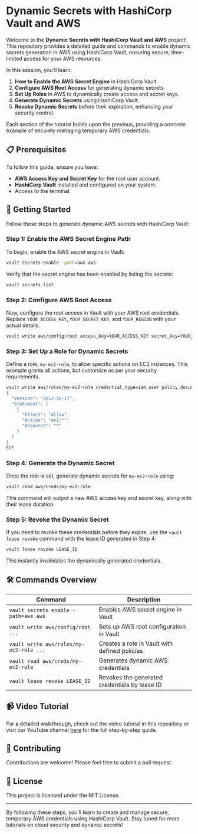 
# Dynamic Secrets with HashiCorp Vault and AWS

Welcome to the **Dynamic Secrets with HashiCorp Vault and AWS** project! This repository provides a detailed guide and commands to enable dynamic secrets generation in AWS using HashiCorp Vault, ensuring secure, time-limited access for your AWS resources.


In this session, you'll learn:

1. **How to Enable the AWS Secret Engine** in HashiCorp Vault.
2. **Configure AWS Root Access** for generating dynamic secrets.
3. **Set Up Roles** in AWS to dynamically create access and secret keys.
4. **Generate Dynamic Secrets** using HashiCorp Vault.
5. **Revoke Dynamic Secrets** before their expiration, enhancing your security control.

Each section of the tutorial builds upon the previous, providing a concrete example of securely managing temporary AWS credentials.

## 📋 Prerequisites

To follow this guide, ensure you have:

- **AWS Access Key and Secret Key** for the root user account.
- **HashiCorp Vault** installed and configured on your system.
- Access to the terminal.

## 🚀 Getting Started

Follow these steps to generate dynamic AWS secrets with HashiCorp Vault:

### Step 1: Enable the AWS Secret Engine Path

To begin, enable the AWS secret engine in Vault:

```bash
vault secrets enable -path=aws aws
```

Verify that the secret engine has been enabled by listing the secrets:

```bash
vault secrets list
```

### Step 2: Configure AWS Root Access

Now, configure the root access in Vault with your AWS root credentials. Replace `YOUR_ACCESS_KEY`, `YOUR_SECRET_KEY`, and `YOUR_REGION` with your actual details.

```bash
vault write aws/config/root access_key=YOUR_ACCESS_KEY secret_key=YOUR_SECRET_KEY region=YOUR_REGION
```

### Step 3: Set Up a Role for Dynamic Secrets

Define a role, `my-ec2-role`, to allow specific actions on EC2 instances. This example grants all actions, but customize as per your security requirements.

```bash
vault write aws/roles/my-ec2-role credential_type=iam_user policy_document=-<<EOF
{
  "Version": "2012-10-17",
  "Statement": [
    {
      "Effect": "Allow",
      "Action": "ec2:*",
      "Resource": "*"
    }
  ]
}
EOF
```

### Step 4: Generate the Dynamic Secret

Once the role is set, generate dynamic secrets for `my-ec2-role` using:

```bash
vault read aws/creds/my-ec2-role
```

This command will output a new AWS access key and secret key, along with their lease duration.

### Step 5: Revoke the Dynamic Secret

If you need to revoke these credentials before they expire, use the `vault lease revoke` command with the lease ID generated in Step 4:

```bash
vault lease revoke LEASE_ID
```

This instantly invalidates the dynamically generated credentials.

## 🛠 Commands Overview

| Command                                    | Description                                    |
|--------------------------------------------|------------------------------------------------|
| `vault secrets enable -path=aws aws`       | Enables AWS secret engine in Vault             |
| `vault write aws/config/root ...`          | Sets up AWS root configuration in Vault        |
| `vault write aws/roles/my-ec2-role ...`    | Creates a role in Vault with defined policies  |
| `vault read aws/creds/my-ec2-role`         | Generates dynamic AWS credentials              |
| `vault lease revoke LEASE_ID`              | Revokes the generated credentials by lease ID  |

## 📹 Video Tutorial

For a detailed walkthrough, check out the video tutorial in this repository or visit our YouTube channel [here](https://www.youtube.com/watch?v=zgC78QRPBfM&list=PL_OdF9Z6GmVZV62x9JI_pk31e2YdHyKuf&pp=iAQB) for the full step-by-step guide.

## 🤝 Contributing

Contributions are welcome! Please feel free to submit a pull request.

## 📄 License

This project is licensed under the MIT License.

---

By following these steps, you’ll learn to create and manage secure, temporary AWS credentials using HashiCorp Vault. Stay tuned for more tutorials on cloud security and dynamic secrets! 
